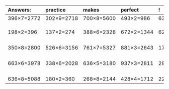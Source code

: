 | Answers: | practice | makes | perfect | ! |
| :--- | :--- | :--- | :--- | :--- |
| 396×7=2772 | 302×9=2718 | 700×8=5600 | 493×2=986 | 636×7=4452 | 
|   |   |   |   |   | 
|   |   |   |   |   | 
|   |   |   |   |   | 
| 198×2=396 | 137×2=274 | 388×6=2328 | 672×2=1344 | 624×6=3744 | 
|   |   |   |   |   | 
|   |   |   |   |   | 
|   |   |   |   |   | 
|   |   |   |   |   | 
| 350×8=2800 | 526×6=3156 | 761×7=5327 | 881×3=2643 | 173×5=865 | 
|   |   |   |   |   | 
|   |   |   |   |   | 
|   |   |   |   |   | 
|   |   |   |   |   | 
| 663×6=3978 | 338×6=2028 | 636×5=3180 | 937×3=2811 | 288×5=1440 | 
|   |   |   |   |   | 
|   |   |   |   |   | 
|   |   |   |   |   | 
|   |   |   |   |   | 
| 636×8=5088 | 180×2=360 | 268×8=2144 | 428×4=1712 | 222×5=1110 | 
